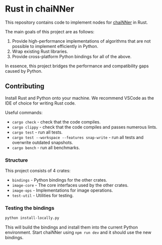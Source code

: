# Rust in chaiNNer

This repository contains code to implement nodes for [chaiNNer](https://github.com/chaiNNer-org/chaiNNer) in Rust.

The main goals of this project are as follows:

1. Provide high-performance implementations of algorithms that are not possible to implement efficiently in Python.
1. Wrap existing Rust libraries.
1. Provide cross-platform Python bindings for all of the above.

In essence, this project bridges the performance and compatibility gaps caused by Python.

## Contributing

Install Rust and Python onto your machine. We recommend VSCode as the IDE of choice for writing Rust code.

Useful commands:

- `cargo check` - check that the code compiles.
- `cargo clippy` - check that the code compiles and passes numerous lints.
- `cargo test` - run all tests.
- `cargo test --workspace --features snap-write` - run all tests and overwrite outdated snapshots.
- `cargo bench` - run all benchmarks.

### Structure

This project consists of 4 crates:

- `bindings` - Python bindings for the other crates.
- `image-core` - The core interfaces used by the other crates.
- `image-ops` - Implementations for image operations.
- `test-util` - Utilities for testing.

### Testing the bindings

```bash
python install-locally.py
```

This will build the bindings and install them into the current Python environment. Start chaiNNer using `npm run dev` and it should use the new bindings.
